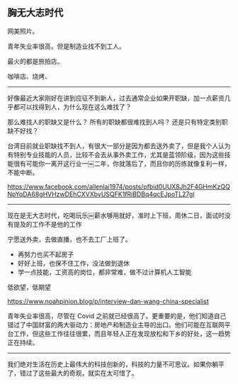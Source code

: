 ## 胸无大志时代

网美照片。

青年失业率很高，但是制造业找不到工人。

最火的都是旅拍店。

咖啡店、烧烤、

---

好像最近大家刚好在讲到应征不到新人，过去通常企业如果开职缺，加一点薪资几乎都可以找得到人，为什么现在这么难找了？ 

那么难找人的职缺又是什么？ 所有的职缺都很难找到人吗？ 还是只有特定类别职缺不好找？ 

台湾目前就业职缺找不到人，有很大一部分是因为都去送外卖了，但是我个人认为有特别专业技能的人员，比较不会去从事外卖工作，尤其是蓝领阶级，因为这些技能很有可能你一离开这行业一￼二年，你就落后了，而且你的历练就像复利一样，不能中断。 

https://www.facebook.com/allenlai1974/posts/pfbid0UUX8Jh2F4GHmKzQQNpYqDA68gHVHzwDEhCXVXbyUSQFK1fRiBDBq4qcEJpoTL27gl

---

现在是无大志时代，吃喝玩乐￼薪水够用就好，准时上下班，周休二日，面试时没有提及的工作不是他的工作

宁愿送外卖，去做直播，也不去工厂上班了。

- 再努力也买不起房子
- 好好上班，也保不住工作，没法做到退休
- 学一点技能，工资高的岗位，都非常难，做不过计算机人工智能

低欲望，低期望

https://www.noahpinion.blog/p/interview-dan-wang-china-specialist

青年失业率很高，尽管在 Covid 之前就已经很高了。更重要的是，他们知道自己错过了中国财富的两大驱动力：房地产和制造业主导的出口。他们可能在互联网平台工作，但这些工作往往很累，而且年轻人正在发现放松和下乡的好处，这一趋势正在持续。

---

我们绝对生活在历史上最伟大的科技创新的，科技的力量不可思议。如果你躺平了，错过了这些最大的奇观，就实在太可惜了。
